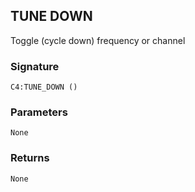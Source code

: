 ## TUNE DOWN

Toggle (cycle down) frequency or channel


###  Signature

`C4:TUNE_DOWN ()`


### Parameters

`None`


### Returns

`None
`